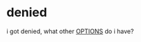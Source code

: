 # denied
i got denied, what other [OPTIONS](https://developer.mozilla.org/en-US/docs/Web/HTTP/Methods/OPTIONS) do i have?
